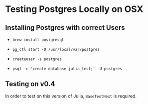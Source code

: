 # Testing Postgres Locally on OSX #

## Installing Postgres with correct Users ##

* `brew install postgresql`

* `pg_ctl start -D /usr/local/var/postgres`

* `createuser -s postgres`

* `psql -c 'create database julia_test;' -U postgres`

## Testing on v0.4 ##

In order to test on this version of Julia, `BaseTestNext` is required.
